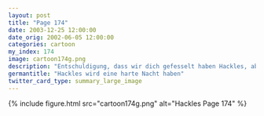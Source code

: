 ```yaml
---
layout: post
title: "Page 174"
date: 2003-12-25 12:00:00
date_orig: 2002-06-05 12:00:00
categories: cartoon
my_index: 174
image: cartoon174g.png
description: "Entschuldigung, dass wir dich gefesselt haben Hackles, aber dein Verhalten beginnt uns allen Angst zu machen Jemand hat vergessen seinen Code zu kommentieren Wenn du versprichst dich zu beruhigen, werde ich dich losbinden ARGH! Er frisst mein Gesicht auf Vielleicht sollte ich morgen  wiederkommen Hackles Boss Dog"
germantitle: "Hackles wird eine harte Nacht haben"
twitter_card_type: summary_large_image
---
```


{% include figure.html src="cartoon174g.png" alt="Hackles Page 174"  %}
